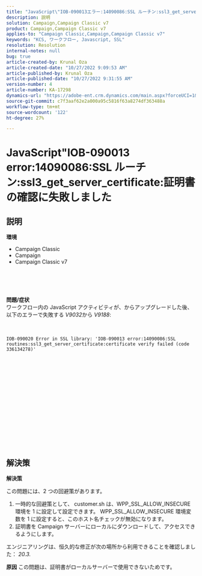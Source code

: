 ```yaml
---
title: "JavaScript\"IOB-090013エラー:14090086:SSL ルーチン:ssl3_get_server_certificate:証明書の確認に失敗しました\""
description: 説明
solution: Campaign,Campaign Classic v7
product: Campaign,Campaign Classic v7
applies-to: "Campaign Classic,Campaign,Campaign Classic v7"
keywords: "KCS, ワークフロー, Javascript, SSL"
resolution: Resolution
internal-notes: null
bug: true
article-created-by: Krunal Oza
article-created-date: "10/27/2022 9:09:53 AM"
article-published-by: Krunal Oza
article-published-date: "10/27/2022 9:31:55 AM"
version-number: 4
article-number: KA-17298
dynamics-url: "https://adobe-ent.crm.dynamics.com/main.aspx?forceUCI=1&pagetype=entityrecord&etn=knowledgearticle&id=c6f6931b-d755-ed11-bba2-6045bd006c82"
source-git-commit: c7f3aaf62e2a000a95c5816f63a8274df363488a
workflow-type: tm+mt
source-wordcount: '122'
ht-degree: 27%

---
```


# JavaScript&quot;IOB-090013 error:14090086:SSL ルーチン:ssl3_get_server_certificate:証明書の確認に失敗しました

## 説明

<b>環境</b>
- Campaign Classic
- Campaign
- Campaign Classic v7

<br><br> <br><br><b>問題/症状</b>
<br>ワークフロー内の JavaScript アクティビティが、からアップグレードした後、以下のエラーで失敗する *V9032*&#x200B;から *V9188*: <br><br><br>

```
IOB-090020 Error in SSL library: 'IOB-090013 error:14090086:SSL routines:ssl3_get_server_certificate:certificate verify failed (code 336134278)'
```


<br> <br><br>
<br> <br><br> <br>

<br><br><br> <br><br> <br>

## 解決策


<b>解決策</b>

この問題には、2 つの回避策があります。
1. 一時的な回避策として、 customer.sh は、WPP_SSL_ALLOW_INSECURE 環境を 1 に設定して設定できます。 WPP_SSL_ALLOW_INSECURE 環境変数を 1 に設定すると、このホスト名チェックが無効になります。 
2. 証明書を Campaign サーバーにローカルにダウンロードして、アクセスできるようにします。

エンジニアリングは、恒久的な修正が次の場所から利用できることを確認しました： *20.3.*



<b>原因</b>
この問題は、証明書がローカルサーバーで使用できないためです。
